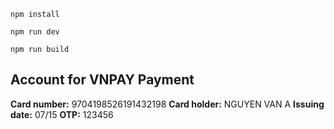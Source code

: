 `npm install`

`npm run dev`

`npm run build`

## **Account for VNPAY Payment**

**Card number:** 9704198526191432198
**Card holder:** NGUYEN VAN A
**Issuing date:** 07/15
**OTP:** 123456